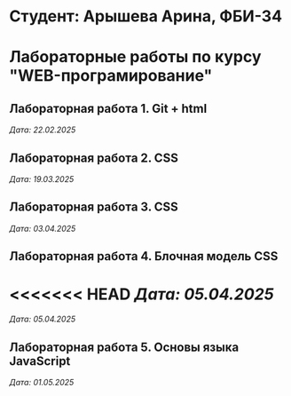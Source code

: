 # Студент: Арышева Арина, ФБИ-34

# Лабораторные работы по курсу "WEB-програмирование"

## Лабораторная работа 1. Git + html

*Дата: 22.02.2025*

## Лабораторная работа 2. CSS

*Дата: 19.03.2025*

## Лабораторная работа 3. CSS

*Дата: 03.04.2025*

## Лабораторная работа 4. Блочная модель CSS

<<<<<<< HEAD
*Дата: 05.04.2025*
=======
*Дата: 05.04.2025*

## Лабораторная работа 5. Основы языка JavaScript

*Дата: 01.05.2025*
